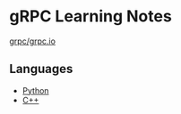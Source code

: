 # gRPC Learning Notes

[grpc/grpc.io](https://grpc.io/)

## Languages

- [Python](./python/README.md)
- [C++](./cpp/README.md)
